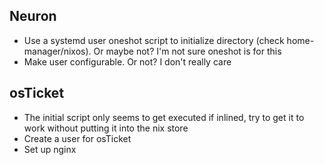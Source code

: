 ## Neuron
* Use a systemd user oneshot script to initialize directory (check home-manager/nixos). Or maybe not? I'm not sure oneshot is for this
* Make user configurable. Or not? I don't really care

## osTicket
* The initial script only seems to get executed if inlined, try to get it to work without putting it into the nix store
* Create a user for osTicket
* Set up nginx
